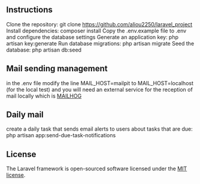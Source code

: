 ## Instructions
Clone the repository: git clone https://github.com/aliou2250/laravel_project
Install dependencies: composer install
Copy the .env.example file to .env and configure the database settings
Generate an application key: php artisan key:generate
Run database migrations: php artisan migrate
Seed the database: php artisan db:seed

## Mail sending management
in the .env file modify the line MAIL_HOST=mailpit to MAIL_HOST=localhost (for the local test) and you will need an external service for the reception of mail locally which is [MAILHOG](https://github.com/mailhog/MailHog)

## Daily mail
create a daily task that sends email alerts to users about tasks that are due: php artisan app:send-due-task-notifications

## License

The Laravel framework is open-sourced software licensed under the [MIT license](https://opensource.org/licenses/MIT).
